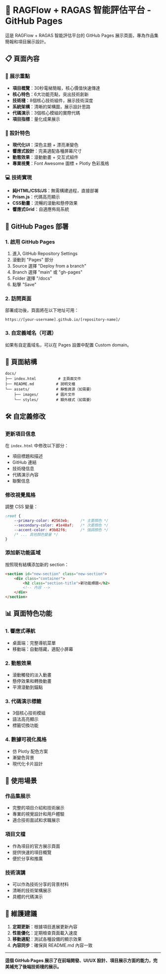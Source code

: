 # 🚀 RAGFlow + RAGAS 智能評估平台 - GitHub Pages

這是 RAGFlow + RAGAS 智能評估平台的 GitHub Pages 展示頁面，專為作品集簡報和項目展示設計。

## 📋 頁面內容

### 🎯 展示重點
- **項目概覽**：30秒電梯簡報，核心價值快速傳達
- **核心特色**：6大功能亮點，突出技術創新
- **技術棧**：8個核心技術組件，展示技術深度
- **系統架構**：清晰的架構圖，展示設計思路
- **代碼演示**：3個核心模組的實際代碼
- **項目指標**：量化成果展示

### 🎨 設計特色
- **現代化UI**：深色主題 + 漂亮漸變色
- **響應式設計**：完美適配各種屏幕尺寸
- **動態效果**：滾動動畫 + 交互式組件
- **專業視覺**：Font Awesome 圖標 + Plotly 色彩風格

### 💻 技術實現
- **純HTML/CSS/JS**：無需構建過程，直接部署
- **Prism.js**：代碼高亮顯示
- **CSS動畫**：流暢的滾動和懸停效果
- **響應式Grid**：自適應佈局系統

## 🚀 GitHub Pages 部署

### 1. 啟用 GitHub Pages
1. 進入 GitHub Repository Settings
2. 滾動到 "Pages" 部分
3. Source 選擇 "Deploy from a branch"
4. Branch 選擇 "main" 或 "gh-pages"
5. Folder 選擇 "/docs"
6. 點擊 "Save"

### 2. 訪問頁面
部署成功後，頁面將在以下地址可用：
```
https://[your-username].github.io/[repository-name]/
```

### 3. 自定義域名（可選）
如果有自定義域名，可以在 Pages 設置中配置 Custom domain。

## 📱 頁面結構

```
docs/
├── index.html          # 主頁面文件
├── README.md          # 說明文檔
└── assets/            # 靜態資源（如需要）
    ├── images/        # 圖片文件
    └── styles/        # 額外樣式（如需要）
```

## 🛠️ 自定義修改

### 更新項目信息
在 `index.html` 中修改以下部分：
- 項目標題和描述
- GitHub 連結
- 技術棧信息
- 代碼演示內容
- 聯繫信息

### 修改視覺風格
調整 CSS 變量：
```css
:root {
    --primary-color: #2563eb;     /* 主要顏色 */
    --secondary-color: #1e40af;   /* 次要顏色 */
    --accent-color: #3b82f6;      /* 強調顏色 */
    /* ... 其他顏色變量 */
}
```

### 添加新功能區域
按照現有結構添加新的 section：
```html
<section id="new-section" class="new-section">
    <div class="container">
        <h2 class="section-title">新功能標題</h2>
        <!-- 內容 -->
    </div>
</section>
```

## 📊 頁面特色功能

### 1. 響應式導航
- 桌面端：完整導航菜單
- 移動端：自動隱藏，適配小屏幕

### 2. 動態效果
- 滾動觸發的淡入動畫
- 懸停效果和轉換動畫
- 平滑滾動到錨點

### 3. 代碼演示標籤
- 3個核心技術模組
- 語法高亮顯示
- 標籤切換功能

### 4. 數據可視化風格
- 仿 Plotly 配色方案
- 漸變色背景
- 現代化卡片設計

## 🎯 使用場景

### 作品集展示
- 完整的項目介紹和技術展示
- 專業的視覺設計和用戶體驗
- 適合技術面試和求職展示

### 項目文檔
- 作為項目的官方展示頁面
- 提供快速的項目概覽
- 便於分享和推廣

### 技術演講
- 可以作為技術分享的背景材料
- 清晰的技術架構展示
- 具體的代碼演示

## 📝 維護建議

1. **定期更新**：根據項目進展更新內容
2. **性能優化**：定期檢查頁面載入速度
3. **移動適配**：測試各種設備的顯示效果
4. **內容同步**：確保與 README.md 內容一致

---

**這個 GitHub Pages 展示了在前端開發、UI/UX 設計、項目展示方面的能力，完美補充了後端技術棧的展示。**
